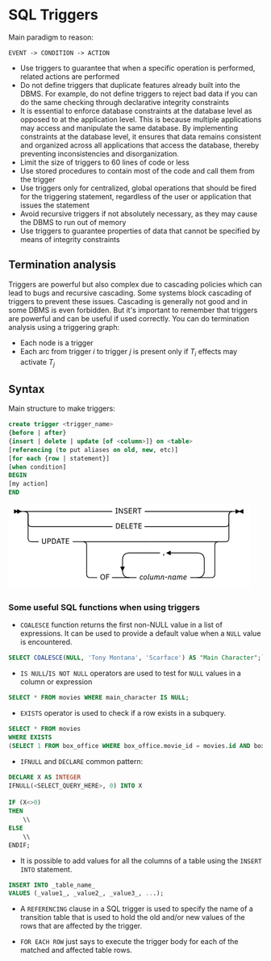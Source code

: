 # SQL Triggers 

Main paradigm to reason: 

````
EVENT -> CONDITION -> ACTION
````

- Use triggers to guarantee that when a specific operation is performed, related actions are performed
- Do not define triggers that duplicate features already built into the DBMS. For example, do not define triggers to reject bad data if you can do the same checking through declarative integrity constraints 
- It is essential to enforce database constraints at the database level as opposed to at the application level. This is because multiple applications may access and manipulate the same database. By implementing constraints at the database level, it ensures that data remains consistent and organized across all applications that access the database, thereby preventing inconsistencies and disorganization.
- Limit the size of triggers to 60 lines of code or less
- Use stored procedures to contain most of the code and call them from the trigger
- Use triggers only for centralized, global operations that should be fired for the triggering statement, regardless of the user or application that issues the statement
- Avoid recursive triggers if not absolutely necessary, as they may cause the DBMS to run out of memory
- Use triggers to guarantee properties of data that cannot be specified by means of integrity constraints

## Termination analysis

Triggers are powerful but also complex due to cascading policies which can lead to bugs and recursive cascading. Some systems block cascading of triggers to prevent these issues. Cascading is generally not good and in some DBMS is even forbidden. But it's important to remember that triggers are powerful and can be useful if used correctly.
You can do termination analysis using a triggering graph: 

- Each node is a trigger
- Each arc from trigger $i$ to trigger $j$ is present only if $T_i$ effects may activate $T_j$

## Syntax 

Main structure to make triggers: 

````sql
create trigger <trigger_name>
{before | after}
{insert | delete | update [of <column>]} on <table>
[referencing (to put aliases on old, new, etc)]
[for each {row | statement}]
[when condition]
BEGIN
[my action]
END
````

![](images/c5d08497ebfbbb6a21989d77c68cebbe.png)

### Some useful SQL functions when using triggers

- `COALESCE` function returns the first non-NULL value in a list of expressions. It can be used to provide a default value when a `NULL` value is encountered.

````sql
SELECT COALESCE(NULL, 'Tony Montana', 'Scarface') AS "Main Character";`
````

- `IS NULL`/`IS NOT NULL` operators are used to test for `NULL` values in a column or expression 

````sql
SELECT * FROM movies WHERE main_character IS NULL;
````

- `EXISTS` operator is used to check if a row exists in a subquery.

````sql
SELECT * FROM movies 
WHERE EXISTS
(SELECT 1 FROM box_office WHERE box_office.movie_id = movies.id AND box_office.revenue > 10000);
````

- `IFNULL`  and `DECLARE` common pattern: 

````sql
DECLARE X AS INTEGER
IFNULL(<SELECT_QUERY_HERE>, 0) INTO X

IF (X<>0)
THEN
	\\
ELSE
	\\
ENDIF;
````

- It is possible to add values for all the columns of a table using the `INSERT INTO` statement. 

````sql
INSERT INTO _table_name_  
VALUES (_value1_, _value2_, _value3_, ...);
````

- A `REFERENCING` clause in a SQL trigger is used to specify the name of a transition table that is used to hold the old and/or new values of the rows that are affected by the trigger. 

-  `FOR EACH ROW` just says to execute the trigger body for each of the matched and affected table rows. 

